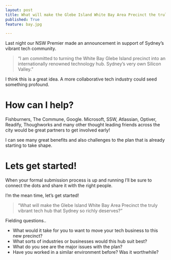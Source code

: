```yaml
---
layout: post
title: What will make the Glebe Island White Bay Area Precinct the truly vibrant tech hub that Sydney so richly deserves?
published: True
feature: bay.jpg

---
```


Last night our NSW Premier made an announcement in support of Sydney’s vibrant tech community.

> “I am committed to turning the White Bay Glebe Island precinct into an internationally renowned technology hub. Sydney’s very own Silicon Valley.”

I think this is a great idea. A more collaborative tech industry could seed something profound.

# How can I help?

Fishburners, The Commune, Google. Microsoft, SSW, Atlassian, Optiver, Readify, Thoughworks and many other thought leading friends across the city would be great partners to get involved early!

I can see many great benefits and also challenges to the plan that is already starting to take shape.

# Lets get started!

When your formal submission process is up and running I’ll be sure to connect the dots and share it with the right people.

I’m the mean time, let’s get started!

> “What will make the Glebe Island White Bay Area Precinct the truly vibrant tech hub that Sydney so richly deserves?”

Fielding questions..

*   What would it take for you to want to move your tech business to this new precinct?
*   What sorts of industries or businesses would this hub suit best?
*   What do you see are the major issues with the plan?
*   Have you worked in a similar environment before? Was it worthwhile?
